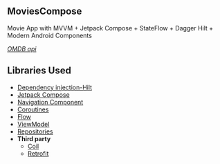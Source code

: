 ## MoviesCompose

Movie App with MVVM + Jetpack Compose + StateFlow + Dagger Hilt +  Modern Android Components

*[OMDB api](https://www.omdbapi.com/)*

## Libraries Used

* [Dependency injection-Hilt](https://developer.android.com/training/dependency-injection/hilt-android)
* [Jetpack Compose](https://developer.android.com/jetpack/compose/setup)
* [Navigation Component](https://developer.android.com/jetpack/compose/navigation)
* [Coroutines](https://developer.android.com/kotlin/coroutines?hl=tr)
* [Flow](https://developer.android.com/kotlin/flow?hl=tr)
* [ViewModel](https://developer.android.com/topic/libraries/architecture/viewmodel#implement)
* [Repositories](https://developer.android.com/topic/architecture#data-layer)
* **Third party**
  * [Coil](https://coil-kt.github.io/coil/compose/)
  * [Retrofit](https://square.github.io/retrofit/)

 
